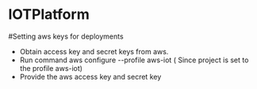 # IOTPlatform

#Setting aws keys for deployments

- Obtain access key and secret keys from aws.
- Run command aws configure --profile aws-iot ( Since project is set to the profile aws-iot)
- Provide the aws access key and secret key
